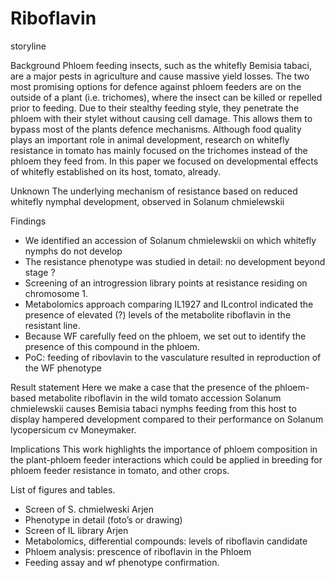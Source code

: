 # Riboflavin

storyline

Background
Phloem feeding insects, such as the whitefly Bemisia tabaci, are a major pests in agriculture and cause massive yield losses. The two most promising options for defence against phloem feeders are on the outside of a plant (i.e. trichomes), where the insect can be killed or repelled prior to feeding.  Due to their stealthy feeding style, they penetrate the phloem with their stylet without causing cell damage. This allows them to bypass most of the plants defence mechanisms. Although food quality plays an important role in animal development, research on whitefly resistance in tomato has mainly focused on the trichomes instead of the phloem they feed from. In this paper we focused on developmental effects of whitefly established on its host, tomato, already.

Unknown
The underlying mechanism of resistance based on reduced whitefly nymphal development, observed in Solanum chmielewskii 

Findings
-	We identified an accession of Solanum chmielewskii on which whitefly nymphs do not develop
-	The resistance phenotype was studied in detail: no development beyond stage ? 
-	Screening of an introgression library points at resistance residing on chromosome 1. 
-	Metabolomics approach comparing IL1927 and ILcontrol indicated the presence of elevated (?) levels of the metabolite riboflavin in the resistant line. 
-	Because WF carefully feed on the phloem, we set out to identify the presence of this compound in the phloem.
-	PoC: feeding of ribovlavin to the vasculature resulted in reproduction of the WF phenotype


Result statement
Here we make a case that the presence of the phloem-based metabolite riboflavin in the wild tomato accession Solanum chmielewskii causes Bemisia tabaci nymphs feeding from this host to display hampered development compared to their performance on Solanum lycopersicum cv Moneymaker.

Implications
This work highlights the importance of phloem composition in the plant-phloem feeder interactions which could be applied in breeding for phloem feeder resistance in tomato, and other crops.


List of figures and tables. 

- Screen of S. chmielweski Arjen
- Phenotype in detail (foto’s or drawing)
- Screen of IL library Arjen
- Metabolomics, differential compounds: levels of riboflavin candidate
- Phloem analysis: prescence of riboflavin in the Phloem
- Feeding assay and wf phenotype confirmation.
